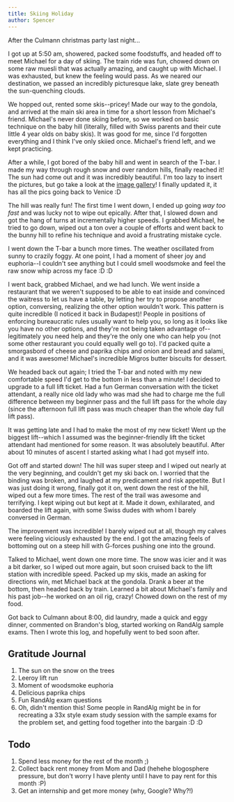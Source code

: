 ```yaml
---
title: Skiing Holiday
author: Spencer
---
```


After the Culmann christmas party last night...

I got up at 5:50 am, showered, packed some foodstuffs, and headed off to meet Michael for a day of skiing. The train ride was fun, chowed down on some raw muesli that was actually amazing, and caught up with Michael. I was exhausted, but knew the feeling would pass. As we neared our destination, we passed an incredibly picturesque lake, slate grey beneath the sun-quenching clouds.

We hopped out, rented some skis--pricey! Made our way to the gondola, and arrived at the main ski area in time for a short lesson from Michael's friend. Michael's never done skiing before, so we worked on basic technique on the baby hill (literally, filled with Swiss parents and their cute little 4 year olds on baby skis). It was good for me, since I'd forgotten everything and I think I've only skiied once. Michael's friend left, and we kept practicing.

After a while, I got bored of the baby hill and went in search of the T-bar. I made my way through rough snow and over random hills, finally reached it! The sun had come out and it was incredibly beautiful. I'm too lazy to insert the pictures, but go take a look at the [image gallery](https://photos.app.goo.gl/Lq7ncLU6Wt2UCwO02)! I finally updated it, it has all the pics going back to Venice :D

The hill was really fun! The first time I went down, I ended up going *way too fast* and was lucky not to wipe out epically. After that, I slowed down and got the hang of turns at incrementally higher speeds. I grabbed Michael, he tried to go down, wiped out a ton over a couple of efforts and went back to the bunny hill to refine his technique and avoid a frustrating mistake cycle.

I went down the T-bar a bunch more times. The weather oscillated from sunny to crazily foggy. At one point, I had a moment of sheer joy and euphoria--I couldn't see anything but I could smell woodsmoke and feel the raw snow whip across my face :D :D

I went back, grabbed Michael, and we had lunch. We went inside a restaurant that we weren't supposed to be able to eat inside and convinced the waitress to let us have a table, by letting her try to propose another option, conversing, realizing the other option wouldn't work. This pattern is quite incredible (I noticed it back in Budapest)! People in positions of enforcing bureaucratic rules usually want to help you, so long as it looks like you have no other options, and they're not being taken advantage of--legitimately you need help and they're the only one who can help you (not some other restaurant you could equally well go to). I'd packed quite a smorgasbord of cheese and paprika chips and onion and bread and salami, and it was awesome! Michael's incredible Migros butter biscuits for dessert.

We headed back out again; I tried the T-bar and noted with my new comfortable speed I'd get to the bottom in less than a minute! I decided to upgrade to a full lift ticket. Had a fun German conversation with the ticket attendant, a really nice old lady who was mad she had to charge me the full difference between my beginner pass and the full lift pass for the whole day (since the afternoon full lift pass was much cheaper than the whole day full lift pass).

It was getting late and I had to make the most of my new ticket! Went up the biggest lift--which I assumed was the beginner-friendly lift the ticket attendant had mentioned for some reason. It was absolutely beautiful. After about 10 minutes of ascent I started asking what I had got myself into.

Got off and started down! The hill was super steep and I wiped out nearly at the very beginning, and couldn't get my ski back on. I worried that the binding was broken, and laughed at my predicament and risk appetite. But I was just doing it wrong, finally got it on, went down the rest of the hill, wiped out a few more times. The rest of the trail was awesome and terrifying. I kept wiping out but kept at it. Made it down, exhilarated, and boarded the lift again, with some Swiss dudes with whom I barely conversed in German.

The improvement was incredible! I barely wiped out at all, though my calves were feeling viciously exhausted by the end. I got the amazing feels of bottoming out on a steep hill with G-forces pushing one into the ground.

Talked to Michael, went down one more time. The snow was icier and it was a bit darker, so I wiped out more again, but soon cruised back to the lift station with incredible speed. Packed up my skis, made an asking for directions win, met Michael back at the gondola. Drank a beer at the bottom, then headed back by train. Learned a bit about Michael's family and his past job--he worked on an oil rig, crazy! Chowed down on the rest of my food.

Got back to Culmann about 8:00, did laundry, made a quick and eggy dinner, commented on Brandon's blog, started working on RandAlg sample exams. Then I wrote this log, and hopefully went to bed soon after.

## Gratitude Journal
1. The sun on the snow on the trees
2. Leeroy lift run
3. Moment of woodsmoke euphoria
4. Delicious paprika chips
5. Fun RandAlg exam questions
6. Oh, didn't mention this! Some people in RandAlg might be in for recreating a 33x style exam study session with the sample exams for the problem set, and getting food together into the bargain :D :D

## Todo
1. Spend less money for the rest of the month ;)
2. Collect back rent money from Mom and Dad (hehehe blogosphere pressure, but don't worry I have plenty until I have to pay rent for this month :P)
2. Get an internship and get more money (why, Google? Why?!)




